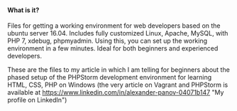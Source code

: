 #### What is it?

Files for getting a working environment for web developers based on the ubuntu server 16.04. Includes fully customized Linux, Apache, MySQL, with PHP 7, xdebug, phpmyadmin. Using this, you can set up the working environment in a few minutes. Ideal for both beginners and experienced developers.

These are the files to my article in which I am telling for beginners about the phased setup of the PHPStorm development environment for learning HTML, CSS, PHP on Windows (the very article on Vagrant and PHPStorm is available at  https://www.linkedin.com/in/alexander-panov-04071b147	"My profile on LinkedIn")

